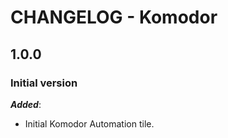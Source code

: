 # CHANGELOG - Komodor
## 1.0.0 
### Initial version

***Added***: 

* Initial Komodor Automation tile.
